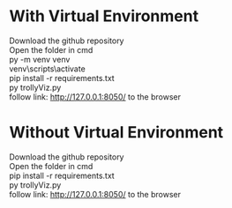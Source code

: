 # With Virtual Environment
Download the github repository  
Open the folder in cmd  
py -m venv venv  
venv\scripts\activate  
pip install -r requirements.txt  
py trollyViz.py  
follow link: http://127.0.0.1:8050/ to the browser  
# Without Virtual Environment
Download the github repository  
Open the folder in cmd  
pip install -r requirements.txt  
py trollyViz.py  
follow link: http://127.0.0.1:8050/ to the browser
